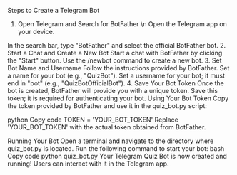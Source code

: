 Steps to Create a Telegram Bot

1. Open Telegram and Search for BotFather \n
Open the Telegram app on your device.

In the search bar, type "BotFather" and select the official BotFather bot.
2. Start a Chat and Create a New Bot
Start a chat with BotFather by clicking the "Start" button.
Use the /newbot command to create a new bot.
3. Set Bot Name and Username
Follow the instructions provided by BotFather.
Set a name for your bot (e.g., "QuizBot").
Set a username for your bot; it must end in "bot" (e.g., "QuizBotOfficialBot").
4. Save Your Bot Token
Once the bot is created, BotFather will provide you with a unique token.
Save this token; it is required for authenticating your bot.
Using Your Bot Token
Copy the token provided by BotFather and use it in the quiz_bot.py script:

python
Copy code
TOKEN = 'YOUR_BOT_TOKEN'
Replace 'YOUR_BOT_TOKEN' with the actual token obtained from BotFather.

Running Your Bot
Open a terminal and navigate to the directory where quiz_bot.py is located.
Run the following command to start your bot:
bash
Copy code
python quiz_bot.py
Your Telegram Quiz Bot is now created and running! Users can interact with it in the Telegram app.